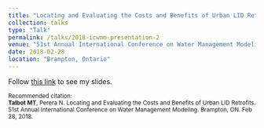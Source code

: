 ```yaml
---
title: "Locating and Evaluating the Costs and Benefits of Urban LID Retrofits"
collection: talks
type: "Talk"
permalink: /talks/2018-icwmm-presentation-2
venue: "51st Annual International Conference on Water Management Modeling"
date: 2018-02-28
location: "Brampton, Ontario"
---
```


Follow <a href="https://drive.google.com/file/d/1vksZS3KpHy6YWML4UpsT7724gQJ-oNud/view?usp=sharing" target="_blank">this link</a> to see my slides.

<p style="font-size: smaller">Recommended citation:<br />
<b>Talbot MT</b>, Perera N. Locating and Evaluating the Costs and Benefits of Urban LID Retrofits. 51st Annual International Conference on Water Management Modeling. Brampton, ON. Feb 28, 2018.
</p>
